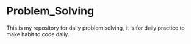 # Problem_Solving
This is my repository for daily problem solving, it is for daily practice to make habit to code daily.
